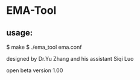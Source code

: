 # EMA-Tool

## usage:
$ make 
$ ./ema_tool ema.conf


designed by Dr.Yu Zhang and his assistant Siqi Luo


open beta version 1.00
